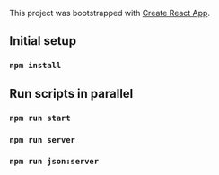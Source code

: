 This project was bootstrapped with [Create React App](https://github.com/facebook/create-react-app).

## Initial setup

### `npm install`

## Run scripts in parallel

### `npm run start`

### `npm run server`

### `npm run json:server`

